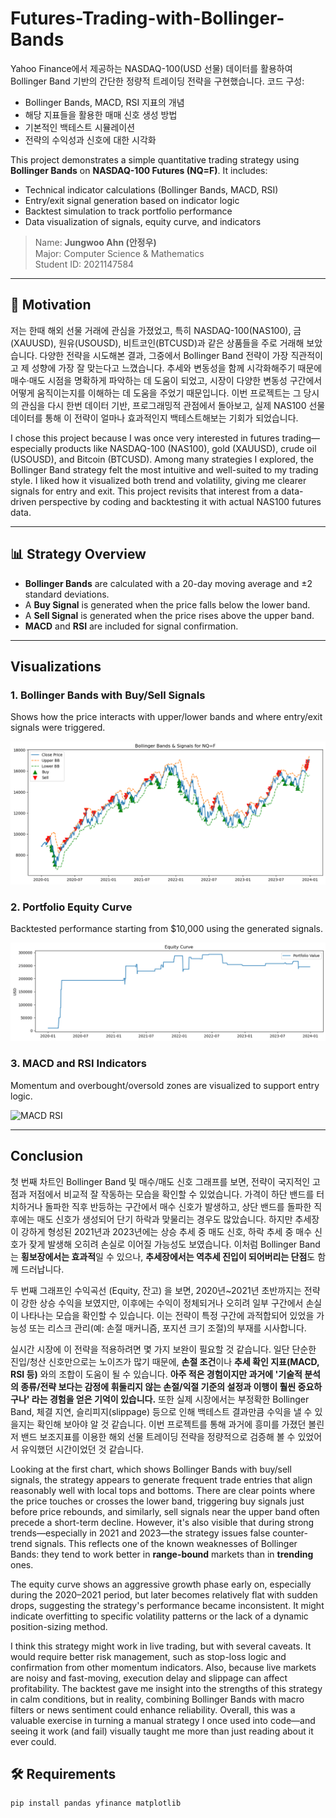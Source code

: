 # Futures-Trading-with-Bollinger-Bands

Yahoo Finance에서 제공하는 NASDAQ-100(USD 선물) 데이터를 활용하여 Bollinger Band 기반의 간단한 정량적 트레이딩 전략을 구현했습니다.
코드 구성:
- Bollinger Bands, MACD, RSI 지표의 개념
- 해당 지표들을 활용한 매매 신호 생성 방법
- 기본적인 백테스트 시뮬레이션
- 전략의 수익성과 신호에 대한 시각화

This project demonstrates a simple quantitative trading strategy using **Bollinger Bands** on **NASDAQ-100 Futures (NQ=F)**. It includes:
- Technical indicator calculations (Bollinger Bands, MACD, RSI)
- Entry/exit signal generation based on indicator logic
- Backtest simulation to track portfolio performance
- Data visualization of signals, equity curve, and indicators

> Name: **Jungwoo Ahn (안정우)**  
> Major: Computer Science & Mathematics  
> Student ID: 2021147584  

---

## 🧠 Motivation


저는 한때 해외 선물 거래에 관심을 가졌었고, 특히 NASDAQ-100(NAS100), 금(XAUUSD), 원유(USOUSD), 비트코인(BTCUSD)과 같은 상품들을 주로 거래해 보았습니다. 다양한 전략을 시도해본 결과, 그중에서 Bollinger Band 전략이 가장 직관적이고 제 성향에 가장 잘 맞는다고 느꼈습니다. 추세와 변동성을 함께 시각화해주기 때문에 매수·매도 시점을 명확하게 파악하는 데 도움이 되었고, 시장이 다양한 변동성 구간에서 어떻게 움직이는지를 이해하는 데 도움을 주었기 때문입니다. 이번 프로젝트는 그 당시의 관심을 다시 한번 데이터 기반, 프로그래밍적 관점에서 돌아보고, 실제 NAS100 선물 데이터를 통해 이 전략이 얼마나 효과적인지 백테스트해보는 기회가 되었습니다.

I chose this project because I was once very interested in futures trading—especially products like NASDAQ-100 (NAS100), gold (XAUUSD), crude oil (USOUSD), and Bitcoin (BTCUSD). Among many strategies I explored, the Bollinger Band strategy felt the most intuitive and well-suited to my trading style. I liked how it visualized both trend and volatility, giving me clearer signals for entry and exit. This project revisits that interest from a data-driven perspective by coding and backtesting it with actual NAS100 futures data.

---

## 📊 Strategy Overview

- **Bollinger Bands** are calculated with a 20-day moving average and ±2 standard deviations.
- A **Buy Signal** is generated when the price falls below the lower band.
- A **Sell Signal** is generated when the price rises above the upper band.
- **MACD** and **RSI** are included for signal confirmation.

---

##  Visualizations

### 1. Bollinger Bands with Buy/Sell Signals  
Shows how the price interacts with upper/lower bands and where entry/exit signals were triggered.

![Bollinger Bands](./images/bollinger_signals.png)

### 2. Portfolio Equity Curve  
Backtested performance starting from \$10,000 using the generated signals.

![Equity Curve](./images/equity_curve.png)

### 3. MACD and RSI Indicators  
Momentum and overbought/oversold zones are visualized to support entry logic.

![MACD RSI](./images/macd_rsi.png)

---


## Conclusion

첫 번째 차트인 Bollinger Band 및 매수/매도 신호 그래프를 보면, 전략이 국지적인 고점과 저점에서 비교적 잘 작동하는 모습을 확인할 수 있었습니다. 가격이 하단 밴드를 터치하거나 돌파한 직후 반등하는 구간에서 매수 신호가 발생하고, 상단 밴드를 돌파한 직후에는 매도 신호가 생성되어 단기 하락과 맞물리는 경우도 많았습니다. 하지만 추세장이 강하게 형성된 2021년과 2023년에는 상승 추세 중 매도 신호, 하락 추세 중 매수 신호가 잦게 발생해 오히려 손실로 이어질 가능성도 보였습니다. 이처럼 Bollinger Band는 **횡보장에서는 효과적**일 수 있으나, **추세장에서는 역추세 진입이 되어버리는 단점**도 함께 드러납니다.

두 번째 그래프인 수익곡선 (Equity, 잔고) 을 보면, 2020년~2021년 초반까지는 전략이 강한 상승 수익을 보였지만, 이후에는 수익이 정체되거나 오히려 일부 구간에서 손실이 나타나는 모습을 확인할 수 있습니다. 이는 전략이 특정 구간에 과적합되어 있었을 가능성 또는 리스크 관리(예: 손절 매커니즘, 포지션 크기 조절)의 부재를 시사합니다.

실시간 시장에 이 전략을 적용하려면 몇 가지 보완이 필요할 것 같습니다. 일단 단순한 진입/청산 신호만으로는 노이즈가 많기 때문에, **손절 조건**이나 **추세 확인 지표(MACD, RSI 등)** 와의 조합이 도움이 될 수 있습니다. **아주 적은 경험이지만 과거에 '기술적 분석의 종류/전략 보다는 감정에 휘둘리지 않는 손절/익절 기준의 설정과 이행이 훨씬 중요하구나' 라는 경험을 얻은 기억이 있습니다.** 또한 실제 시장에서는 부정확한 Bollinger Band, 체결 지연, 슬리피지(slippage) 등으로 인해 백테스트 결과만큼 수익을 낼 수 있을지는 확인해 보아야 알 것 같습니다. 이번 프로젝트를 통해 과거에 흥미를 가졌던 볼린저 밴드 보조지표를 이용한 해외 선물 트레이딩 전략을 정량적으로 검증해 볼 수 있었어서 유익했던 시간이었던 것 같습니다.


Looking at the first chart, which shows Bollinger Bands with buy/sell signals, the strategy appears to generate frequent trade entries that align reasonably well with local tops and bottoms. There are clear points where the price touches or crosses the lower band, triggering buy signals just before price rebounds, and similarly, sell signals near the upper band often precede a short-term decline. However, it's also visible that during strong trends—especially in 2021 and 2023—the strategy issues false counter-trend signals. This reflects one of the known weaknesses of Bollinger Bands: they tend to work better in **range-bound** markets than in **trending** ones.

The equity curve shows an aggressive growth phase early on, especially during the 2020–2021 period, but later becomes relatively flat with sudden drops, suggesting the strategy's performance became inconsistent. It might indicate overfitting to specific volatility patterns or the lack of a dynamic position-sizing method.

I think this strategy might work in live trading, but with several caveats. It would require better risk management, such as stop-loss logic and confirmation from other momentum indicators. Also, because live markets are noisy and fast-moving, execution delay and slippage can affect profitability. The backtest gave me insight into the strengths of this strategy in calm conditions, but in reality, combining Bollinger Bands with macro filters or news sentiment could enhance reliability. Overall, this was a valuable exercise in turning a manual strategy I once used into code—and seeing it work (and fail) visually taught me more than just reading about it ever could.



## 🛠️ Requirements

```bash
pip install pandas yfinance matplotlib
